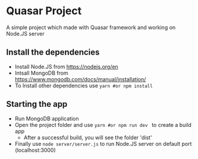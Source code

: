 # Quasar Project
A simple project which made with Quasar framework and working on Node.JS server

## Install the dependencies
- Install Node.JS from https://nodejs.org/en
- Intsall MongoDB from https://www.mongodb.com/docs/manual/installation/
- To Install other dependencies use ```yarn #or npm install ```

## Starting the app
- Run MongoDB application
- Open the project folder and use ```yarn #or npm run dev ``` to create a build app
  - After a successful build, you will see the folder 'dist'
- Finally use ```node server/server.js``` to run Node.JS server on default port (localhost:3000)
